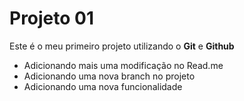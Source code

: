 # Projeto 01

Este é o meu primeiro projeto utilizando o **Git** e **Github**

- Adicionando mais uma modificação no Read.me
- Adicionando uma nova branch no projeto
- Adicionando uma nova funcionalidade
